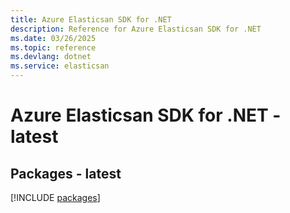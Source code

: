 ```yaml
---
title: Azure Elasticsan SDK for .NET
description: Reference for Azure Elasticsan SDK for .NET
ms.date: 03/26/2025
ms.topic: reference
ms.devlang: dotnet
ms.service: elasticsan
---
```

# Azure Elasticsan SDK for .NET - latest
## Packages - latest
[!INCLUDE [packages](elasticsan-index.md)]